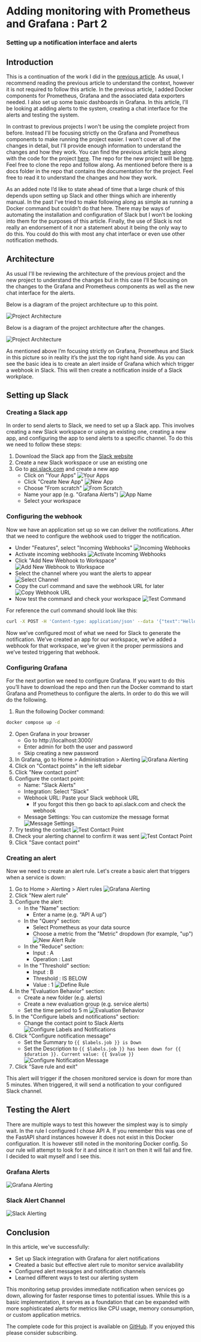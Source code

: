 # Adding monitoring with Prometheus and Grafana : Part 2
### Setting up a notification interface and alerts

## Introduction

This is a continuation of the work I did in the [previous article](https://open.substack.com/pub/invariantsubspace/p/adding-monitoring-with-prometheus?r=4l2b0p&utm_campaign=post&utm_medium=web). As usual, I recommend reading the previous article to understand the context, however it is not required to follow this article. In the previous article, I added Docker components for Prometheus, Grafana and the associated data exporters needed. I also set up some basic dashboards in Grafana. In this article, I'll be looking at adding alerts to the system, creating a chat interface for the alerts and testing the system. 

In contrast to previous projects I won't be using the complete project from before. Instead I'll be focusing strictly on the Grafana and Prometheus components to make running the project easier. I won't cover all of the changes in detail, but I'll provide enough information to understand the changes and how they work. You can find the previous article [here](https://open.substack.com/pub/invariantsubspace/p/adding-monitoring-with-prometheus?r=4l2b0p&utm_campaign=post&utm_medium=web) along with the code for the project [here](https://github.com/Shogun89/prometheus_and_grafana). The repo for the new project will be [here](https://github.com/Shogun89/prometheus_and_grafana_part_two). Feel free to clone the repo and follow along. As mentioned before there is a docs folder in the repo that contains the documentation for the project. Feel free to read it to understand the changes and how they work.

As an added note I’d like to state ahead of time that a large chunk of this depends upon setting up Slack and other things which are inherently manual. In the past I’ve tried to make following along as simple as running a Docker command but couldn’t do that here. There may be ways of automating the installation and configuration of Slack but I won’t be looking into them for the purposes of this article. Finally, the use of Slack is not really an endorsement of it nor a statement about it being the only way to do this.  You could do this with most any chat interface or even use other notification methods.

## Architecture

As usual I'll be reviewing the architecture of the previous project and the new project to understand the changes but in this case I'll be focusing on the changes to the Grafana and Prometheus components as well as the new chat interface for the alerts.

Below is a diagram of the project architecture up to this point.

![Project Architecture](./images/architecture_diagram_previous.png)

Below is a diagram of the project architecture after the changes.

![Project Architecture](./images/architecture_diagram_current.png)

As mentioned above I’m focusing strictly on Grafana, Prometheus and Slack in this picture so in reality it’s the just the top right hand side. As you can see the basic idea is to create an alert inside of Grafana which which trigger a webhook in Slack. This will then create a notification inside of a Slack workplace. 

## Setting up Slack

### Creating a Slack app

In order to send alerts to Slack, we need to set up a Slack app. This involves creating a new Slack workspace or using an existing one, creating a new app, and configuring the app to send alerts to a specific channel. To do this we need to follow these steps:

1. Download the Slack app from the [Slack website](https://slack.com/intl/en-in/help/articles/218080037-Create-a-Slack-app)
2. Create a new Slack workspace or use an existing one
3. Go to [api.slack.com](https://api.slack.com/) and create a new app
   - Click on "Your Apps"
   ![Your Apps](./images/your_apps.png)
   - Click "Create New App"
   ![New App](./images/create_app.png)
   - Choose "From scratch"
   ![From Scratch](./images/from_scratch.png)
   - Name your app (e.g. "Grafana Alerts")
   ![App Name](./images/app_name.png)
   - Select your workspace

### Configuring the webhook
Now we have an application set up so we can deliver the notifications. After that we need to configure the webhook used to trigger the notification.

- Under "Features", select "Incoming Webhooks"
![Incoming Webhooks](./images/incoming_webhooks.png)
- Activate incoming webhooks
![Activate Incoming Webhooks](./images/activate_webhook.png)
- Click "Add New Webhook to Workspace"
![Add New Webhook to Workspace](./images/add_new_webhook.png)
- Select the channel where you want the alerts to appear
![Select Channel](./images/select_channel.png)
- Copy the curl command and save the webhook URL for later
![Copy Webhook URL](./images/copy_curl.png)
- Now test the command and check your workspace
![Test Command](./images/test_curl.png)

For reference the curl command should look like this:
```bash
curl -X POST -H 'Content-type: application/json' --data '{"text":"Hello, World!"}' https://hooks.slack.com/services/T00000000/B00000000/XXXXXXXXXXXXXXXXXXXXXXXX
```

Now we’ve configured most of what we need for Slack to generate the notification. We’ve created an app for our workspace, we’ve added a webhook for that workspace, we’ve given it the proper permissions and we’ve tested triggering that webhook.

### Configuring Grafana

For the next portion we need to configure Grafana. If you want to do this you’ll have to download the repo and then run the Docker command to start Grafana and Prometheus to configure the alerts. In order to do this we will do the following.

1. Run the following Docker command:
```bash
docker compose up -d
```
2. Open Grafana in your browser
   - Go to http://localhost:3000/
   - Enter admin for both the user and password
   - Skip creating a new password
3. In Grafana, go to Home > Administration > Alerting 
![Grafana Alerting](./images/grafana_alerting.png)
4. Click on "Contact points" in the left sidebar
5. Click "New contact point"
6. Configure the contact point:
   - Name: "Slack Alerts"
   - Integration: Select "Slack"
   - Webhook URL: Paste your Slack webhook URL
      - If you forgot this then go back to api.slack.com and check the webhook
   - Message Settings: You can customize the message format
   ![Message Settings](./images/grafana_contact_point.png)
7. Try testing the contact 
![Test Contact Point](./images/grafana_test.png)
8. Check your alerting channel to confirm it was sent
![Test Contact Point](./images/grafana_alert_channel.png)
9. Click "Save contact point"

### Creating an alert

Now we need to create an alert rule. Let's create a basic alert that triggers when a service is down:

1. Go to Home > Alerting > Alert rules
![Grafana Alerting](./images/alert_rules.png)
2. Click "New alert rule"
3. Configure the alert:
   - In the "Name" section:
      - Enter a name (e.g. “API A up”)
   - In the "Query" section:
     - Select Prometheus as your data source
     - Choose a metric from the "Metric" dropdown (for example, "up")
   ![New Alert Rule](./images/new_alert_rule.png)
   - In the "Reduce" section:
      - Input : A
      - Operation : Last
   - In the "Threshold" section:
      - Input : B
      - Threshold : IS BELOW
      - Value : 1
   ![Define Rule](./images/define_rule.png)
4. In the "Evaluation Behavior" section:
   - Create a new folder (e.g. alerts)
   - Create a new evaluation group (e.g. service alerts)
   - Set the time period to 5 m
   ![Evaluation Behavior](./images/evaluation_behavior.png)
5. In the "Configure labels and notifications" section:
   - Change the contact point to Slack Alerts
   ![Configure Labels and Notifications](./images/configure_notifications.png)
6. Click "Configure notification message"
   - Set the Summary to ```{{ $labels.job }} is Down```
   - Set the Description to ```{{ $labels.job }} has been down for {{ $duration }}. Current value: {{ $value }}```
   ![Configure Notification Message](./images/configure_message.png)
7. Click "Save rule and exit"

This alert will trigger if the chosen monitored service is down for more than 5 minutes. When triggered, it will send a notification to your configured Slack channel.

## Testing the Alert

There are multiple ways to test this however the simplest way is to simply wait. In the rule I configured I chose API A. If you remember this was one of the FastAPI shard instances however it does not exist in this Docker configuration. It is however still noted in the monitoring Docker config. So our rule will attempt to look for it and since it isn’t on then it will fail and fire. I decided to wait myself and I see this.

### Grafana Alerts

![Grafana Alerting](./images/grafana_alert_fire.png)

### Slack Alert Channel

![Slack Alerting](./images/slack_alert_fire.png)

## Conclusion

In this article, we've successfully:
- Set up Slack integration with Grafana for alert notifications
- Created a basic but effective alert rule to monitor service availability
- Configured alert messages and notification channels
- Learned different ways to test our alerting system

This monitoring setup provides immediate notification when services go down, allowing for faster response times to potential issues. While this is a basic implementation, it serves as a foundation that can be expanded with more sophisticated alerts for metrics like CPU usage, memory consumption, or custom application metrics.

The complete code for this project is available on [GitHub](https://github.com/Shogun89/prometheus_and_grafana_part_two). If you enjoyed this please consider subscribing.


